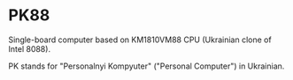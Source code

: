 # PK88
Single-board computer based on KM1810VM88 CPU (Ukrainian clone of Intel 8088).

PK stands for "Personalnyi Kompyuter" ("Personal Computer") in Ukrainian.
